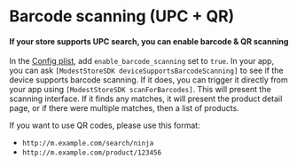 # Barcode scanning (UPC + QR)

#### If your store supports UPC search, you can enable barcode & QR scanning
In the [Config plist](config.md), add `enable_barcode_scanning` set to `true`. In your app, you can ask `[ModestStoreSDK deviceSupportsBarcodeScanning]` to see if the device supports barcode scanning. If it does, you can trigger it directly from your app using `[ModestStoreSDK scanForBarcodes]`. This will present the scanning interface. If it finds any matches, it will present the product detail page, or if there were multiple matches, then a list of products.

If you want to use QR codes, please use this format:

- `http://m.example.com/search/ninja`
- `http://m.example.com/product/123456`
